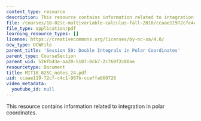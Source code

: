 ```yaml
---
content_type: resource
description: This resource contains information related to integration in polar coordinates.
file: /courses/18-02sc-multivariable-calculus-fall-2010/ccaae11972cfc4c1987bcceffa660728_MIT18_02SC_notes_24.pdf
file_type: application/pdf
learning_resource_types: []
license: https://creativecommons.org/licenses/by-nc-sa/4.0/
ocw_type: OCWFile
parent_title: 'Session 50: Double Integrals in Polar Coordinates'
parent_type: CourseSection
parent_uid: 526fb43e-aa20-5187-0cb7-2c769f2c80ae
resourcetype: Document
title: MIT18_02SC_notes_24.pdf
uid: ccaae119-72cf-c4c1-987b-cceffa660728
video_metadata:
  youtube_id: null
---
```

This resource contains information related to integration in polar coordinates.